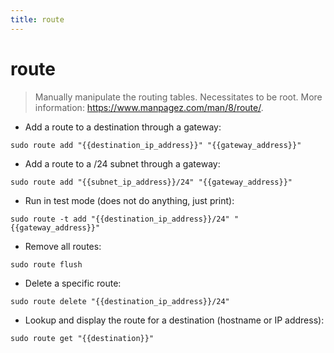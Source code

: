 ```yaml
---
title: route
---
```

# route

> Manually manipulate the routing tables.
> Necessitates to be root.
> More information: <https://www.manpagez.com/man/8/route/>.

- Add a route to a destination through a gateway:

`sudo route add "{{destination_ip_address}}" "{{gateway_address}}"`

- Add a route to a /24 subnet through a gateway:

`sudo route add "{{subnet_ip_address}}/24" "{{gateway_address}}"`

- Run in test mode (does not do anything, just print):

`sudo route -t add "{{destination_ip_address}}/24" "{{gateway_address}}"`

- Remove all routes:

`sudo route flush`

- Delete a specific route:

`sudo route delete "{{destination_ip_address}}/24"`

- Lookup and display the route for a destination (hostname or IP address):

`sudo route get "{{destination}}"`
